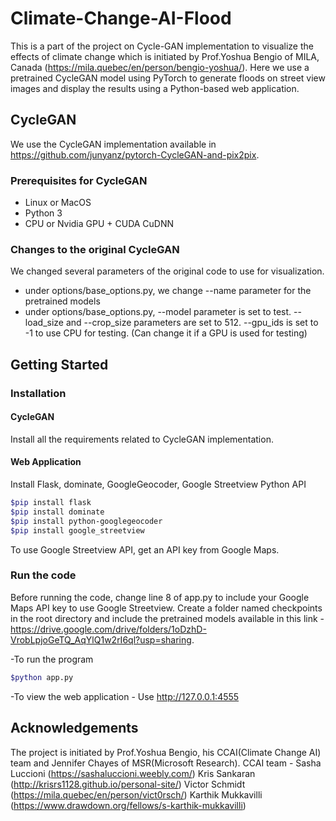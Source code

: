 # Climate-Change-AI-Flood

This is a part of the project on Cycle-GAN implementation to visualize the effects of climate change which is initiated by Prof.Yoshua Bengio of MILA, Canada (https://mila.quebec/en/person/bengio-yoshua/). Here we use a pretrained CycleGAN model using PyTorch to generate floods on street view images and display the results using a Python-based web application. 

## CycleGAN 

We use the CycleGAN implementation available in https://github.com/junyanz/pytorch-CycleGAN-and-pix2pix. 

### Prerequisites for CycleGAN
- Linux or MacOS
- Python 3
- CPU or Nvidia GPU + CUDA CuDNN

### Changes to the original CycleGAN

We changed several parameters of the original code to use for visualization. 
- under options/base_options.py, we change --name parameter for the pretrained models
- under options/base_options.py, --model parameter is set to test. --load_size and --crop_size parameters are set to 512. --gpu_ids is set to -1 to use CPU for testing. (Can change it if a GPU is used for testing)

## Getting Started
### Installation

#### CycleGAN
Install all the requirements related to CycleGAN implementation. 

#### Web Application
Install Flask, dominate, GoogleGeocoder, Google Streetview Python API

```bash
$pip install flask
$pip install dominate
$pip install python-googlegeocoder
$pip install google_streetview
```
To use Google Streetview API, get an API key from Google Maps.

### Run the code
Before running the code, change line 8 of app.py to include your Google Maps API key to use Google Streetview. Create a folder named checkpoints in the root directory and include the pretrained models available in this link - https://drive.google.com/drive/folders/1oDzhD-VrobLpjoGeTQ_AqYlQ1w2rI6ql?usp=sharing.

-To run the program
```bash
$python app.py
```
-To view the web application - Use http://127.0.0.1:4555

## Acknowledgements 
The project is initiated by Prof.Yoshua Bengio, his CCAI(Climate Change AI) team and Jennifer Chayes of MSR(Microsoft Research).
CCAI team - Sasha Luccioni (https://sashaluccioni.weebly.com/)
            Kris Sankaran (http://krisrs1128.github.io/personal-site/)
            Victor Schmidt (https://mila.quebec/en/person/vict0rsch/)
            Karthik Mukkavilli (https://www.drawdown.org/fellows/s-karthik-mukkavilli)

